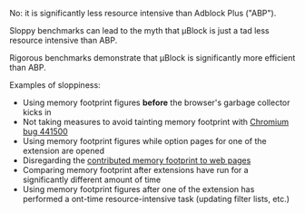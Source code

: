 No: it is significantly less resource intensive than Adblock Plus ("ABP").

Sloppy benchmarks can lead to the myth that µBlock is just a tad less resource intensive than ABP.

Rigorous benchmarks demonstrate that µBlock is significantly more efficient than ABP.

Examples of sloppiness:

- Using memory footprint figures **before** the browser's garbage collector kicks in
- Not taking measures to avoid tainting memory footprint with [Chromium bug 441500](https://code.google.com/p/chromium/issues/detail?id=441500)
- Using memory footprint figures while option pages for one of the extension are opened
- Disregarding the [contributed memory footprint to web pages](https://github.com/gorhill/uBlock/wiki/Contributed-memory-usage:-benchmarks-over-time)
- Comparing memory footprint after extensions have run for a significantly different amount of time
- Using memory footprint figures after one of the extension has performed a ont-time resource-intensive task (updating filter lists, etc.)
